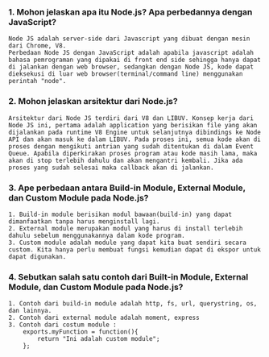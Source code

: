### 1. Mohon jelaskan apa itu Node.js? Apa perbedannya dengan JavaScript?
```
Node JS adalah server-side dari Javascript yang dibuat dengan mesin dari Chrome, V8.
Perbedaan Node JS dengan JavaScript adalah apabila javascript adalah bahasa pemrograman yang dipakai di front end side sehingga hanya dapat di jalankan dengan web browser, sedangkan dengan Node JS, kode dapat dieksekusi di luar web browser(terminal/command line) menggunakan perintah "node".
```

### 2. Mohon jelaskan arsitektur dari Node.js?
```
Arsitektur dari Node JS terdiri dari V8 dan LIBUV. Konsep kerja dari Node JS ini, pertama adalah application yang berisikan file yang akan dijalankan pada runtime V8 Engine untuk selanjutnya dibindings ke Node API dan akan masuk ke dalam LIBUV. Pada proses ini, semua kode akan di proses dengan mengikuti antrian yang sudah ditentukan di dalam Event Queue. Apabila diperkirakan proses program atau kode masih lama, maka akan di stop terlebih dahulu dan akan mengantri kembali. Jika ada proses yang sudah selesai maka callback akan di jalankan.
```

### 3. Ape perbedaan antara Build-in Module, External Module, dan Custom Module pada Node.js?
```
1. Build-in module berisikan modul bawaan(build-in) yang dapat dimanfaatkan tanpa harus menginstall lagi.
2. External module merupakan modul yang harus di install terlebih dahulu sebelum menggunakannya dalam kode program.
3. Custom module adalah module yang dapat kita buat sendiri secara custom. Kita hanya perlu membuat fungsi kemudian dapat di ekspor untuk dapat digunakan.
```

### 4. Sebutkan salah satu contoh dari Built-in Module, External Module, dan Custom Module pada Node.js?
```
1. Contoh dari build-in module adalah http, fs, url, querystring, os, dan lainnya.
2. Contoh dari external module adalah moment, express 
3. Contoh dari costum module : 
    exports.myFunction = function(){
        return "Ini adalah custom module";
    };
```